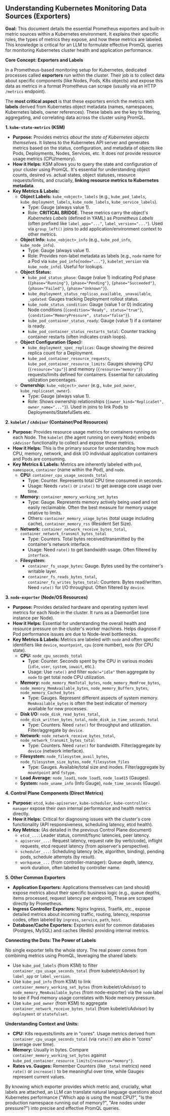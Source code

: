 ## Understanding Kubernetes Monitoring Data Sources (Exporters)

**Goal:** This document details the essential Prometheus exporters and built-in metric sources within a Kubernetes environment. It explains their specific roles, the types of metrics they expose, and how these metrics are labeled. This knowledge is critical for an LLM to formulate effective PromQL queries for monitoring Kubernetes cluster health and application performance.

**Core Concept: Exporters and Labels**

In a Prometheus-based monitoring setup for Kubernetes, dedicated processes called **exporters** run within the cluster. Their job is to collect data about specific components (like Nodes, Pods, K8s objects) and expose this data as metrics in a format Prometheus can scrape (usually via an HTTP `/metrics` endpoint).

The **most critical aspect** is that these exporters enrich the metrics with **labels** derived from Kubernetes object metadata (names, namespaces, Kubernetes labels, owner references). These labels are the key to filtering, aggregating, and correlating data across the cluster using PromQL.

**1. `kube-state-metrics` (KSM)**

*   **Purpose:** Provides metrics *about the state of Kubernetes objects themselves*. It listens to the Kubernetes API server and generates metrics based on the status, configuration, and metadata of objects like Pods, Deployments, Nodes, Services, etc. It does *not* provide resource usage metrics (CPU/memory).
*   **How it Helps:** KSM allows you to query the state and configuration of your cluster using PromQL. It's essential for understanding object counts, desired vs. actual states, object statuses, resource requests/limits, and crucially, **linking resource metrics to Kubernetes metadata**.
*   **Key Metrics & Labels:**
    *   **Object Labels:** `kube_<object>_labels` (e.g., `kube_pod_labels`, `kube_deployment_labels`, `kube_node_labels`, `kube_service_labels`).
        *   Type: Gauge (always value 1).
        *   Role: **CRITICAL BRIDGE.** These metrics carry the object's *Kubernetes Labels* (defined in YAML) as *Prometheus Labels* (often prefixed like `label_app="..."`, `label_version="..."`). Used via `group_left()` joins to add application/environment context to other metrics.
    *   **Object Info:** `kube_<object>_info` (e.g., `kube_pod_info`, `kube_node_info`).
        *   Type: Gauge (always value 1).
        *   Role: Provides non-label metadata as labels (e.g., `node` name for a Pod via `kube_pod_info{node="..."}`, `kubelet_version` via `kube_node_info`). Useful for lookups.
    *   **Object Status:**
        *   `kube_pod_status_phase`: Gauge (value 1) indicating Pod phase (`{phase="Running"}`, `{phase="Pending"}`, `{phase="Succeeded"}`, `{phase="Failed"}`, `{phase="Unknown"}`).
        *   `kube_deployment_status_replicas_available`, `_unavailable`, `_updated`: Gauges tracking Deployment rollout status.
        *   `kube_node_status_condition`: Gauge (value 1 or 0) indicating Node conditions (`{condition="Ready", status="true"}`, `{condition="MemoryPressure", status="false"}`).
        *   `kube_pod_container_status_ready`: Gauge (value 1) if a container is ready.
        *   `kube_pod_container_status_restarts_total`: Counter tracking container restarts (often indicates crash loops).
    *   **Object Configuration (Spec):**
        *   `kube_deployment_spec_replicas`: Gauge showing the desired replica count for a Deployment.
        *   `kube_pod_container_resource_requests`, `kube_pod_container_resource_limits`: Gauges showing CPU (`{resource="cpu"}`) and memory (`{resource="memory"}`) requests/limits defined for containers. Essential for calculating utilization percentages.
    *   **Ownership:** `kube_<object>_owner` (e.g., `kube_pod_owner`, `kube_replicaset_owner`).
        *   Type: Gauge (always value 1).
        *   Role: Shows ownership relationships (`{owner_kind="ReplicaSet", owner_name="..."}`). Used in joins to link Pods to Deployments/StatefulSets etc.

**2. `kubelet` / `cAdvisor` (Container/Pod Resources)**

*   **Purpose:** Provides resource usage metrics for containers running on each Node. The `kubelet` (the agent running on every Node) embeds `cAdvisor` functionality to collect and expose these metrics.
*   **How it Helps:** This is the primary source for understanding how much CPU, memory, network, and disk I/O individual application containers and Pods are consuming.
*   **Key Metrics & Labels:** Metrics are inherently labeled with `pod`, `namespace`, `container` (name within the Pod), and `node`.
    *   **CPU:** `container_cpu_usage_seconds_total`
        *   Type: Counter. Represents total CPU time consumed in seconds.
        *   Usage: Needs `rate()` or `irate()` to get average core usage over time.
    *   **Memory:** `container_memory_working_set_bytes`
        *   Type: Gauge. Represents memory actively being used and not easily reclaimable. Often the best measure for memory usage relative to limits.
        *   Others: `container_memory_usage_bytes` (total usage including cache), `container_memory_rss` (Resident Set Size).
    *   **Network:** `container_network_receive_bytes_total`, `container_network_transmit_bytes_total`
        *   Type: Counters. Total bytes received/transmitted by the container's network interface.
        *   Usage: Need `rate()` to get bandwidth usage. Often filtered by `interface`.
    *   **Filesystem:**
        *   `container_fs_usage_bytes`: Gauge. Bytes used by the container's writable layer.
        *   `container_fs_reads_bytes_total`, `container_fs_writes_bytes_total`: Counters. Bytes read/written. Need `rate()` for I/O throughput. Often filtered by `device`.

**3. `node-exporter` (Node/OS Resources)**

*   **Purpose:** Provides detailed hardware and operating system level metrics for each Node in the cluster. It runs as a DaemonSet (one instance per Node).
*   **How it Helps:** Essential for understanding the overall health and resource pressure on the cluster's worker machines. Helps diagnose if Pod performance issues are due to Node-level bottlenecks.
*   **Key Metrics & Labels:** Metrics are labeled with `node` and often specific identifiers like `device`, `mountpoint`, `cpu` (core number), `mode` (for CPU state).
    *   **CPU:** `node_cpu_seconds_total`
        *   Type: Counter. Seconds spent by the CPU in various modes (`idle`, `user`, `system`, `iowait`, etc.).
        *   Usage: Use `rate()` and filter `mode!="idle"` then aggregate by `node` to get total node CPU utilization.
    *   **Memory:** `node_memory_MemTotal_bytes`, `node_memory_MemFree_bytes`, `node_memory_MemAvailable_bytes`, `node_memory_Buffers_bytes`, `node_memory_Cached_bytes`
        *   Type: Gauges. Represent different aspects of system memory. `MemAvailable_bytes` is often the best indicator of memory available for new processes.
    *   **Disk I/O:** `node_disk_read_bytes_total`, `node_disk_written_bytes_total`, `node_disk_io_time_seconds_total`
        *   Type: Counters. Need `rate()` for throughput and utilization. Filter/aggregate by `device`.
    *   **Network:** `node_network_receive_bytes_total`, `node_network_transmit_bytes_total`
        *   Type: Counters. Need `rate()` for bandwidth. Filter/aggregate by `device` (network interface).
    *   **Filesystem:** `node_filesystem_avail_bytes`, `node_filesystem_size_bytes`, `node_filesystem_files`
        *   Type: Gauges. Available/total size and inodes. Filter/aggregate by `mountpoint` and `fstype`.
    *   **Load Average:** `node_load1`, `node_load5`, `node_load15` (Gauges).
    *   **System:** `node_uname_info` (Info Gauge), `node_time_seconds` (Gauge).

**4. Control Plane Components (Direct Metrics)**

*   **Purpose:** `etcd`, `kube-apiserver`, `kube-scheduler`, `kube-controller-manager` expose their own internal performance and health metrics directly.
*   **How it Helps:** Critical for diagnosing issues with the cluster's core functionality (API responsiveness, scheduling latency, etcd health).
*   **Key Metrics:** (As detailed in the previous Control Plane document)
    *   `etcd_...`: Leader status, commit/fsync latencies, peer latency.
    *   `apiserver_...`: Request latency, request rate (by verb/code), inflight requests, etcd request latency (from apiserver's perspective).
    *   `scheduler_...`: Scheduling latency (e2e, algorithm, binding), pending pods, schedule attempts (by result).
    *   `workqueue_...` (from controller-manager): Queue depth, latency, work duration, often labeled by controller name.

**5. Other Common Exporters**

*   **Application Exporters:** Applications themselves can (and should) expose metrics about their specific business logic (e.g., queue depths, items processed, request latency per endpoint). These are scraped directly by Prometheus.
*   **Ingress Controller Exporters:** Nginx Ingress, Traefik, etc., expose detailed metrics about incoming traffic, routing, latency, response codes, often labeled by `ingress`, `service`, `path`, `host`.
*   **Database/Cache Exporters:** Exporters exist for common databases (Postgres, MySQL) and caches (Redis) providing internal metrics.

**Connecting the Dots: The Power of Labels**

No single exporter tells the whole story. The real power comes from combining metrics using PromQL, leveraging the shared labels:

*   Use `kube_pod_labels` (from KSM) to filter `container_cpu_usage_seconds_total` (from kubelet/cAdvisor) by `label_app` or `label_version`.
*   Use `kube_pod_info` (from KSM) to link `container_memory_working_set_bytes` (from kubelet/cAdvisor) to `node_memory_MemAvailable_bytes` (from node-exporter) via the `node` label to see if Pod memory usage correlates with Node memory pressure.
*   Use `kube_pod_owner` (from KSM) to aggregate `container_network_receive_bytes_total` (from kubelet/cAdvisor) by `deployment` or `statefulset`.

**Understanding Context and Units:**

*   **CPU:** K8s requests/limits are in "cores". Usage metrics derived from `container_cpu_usage_seconds_total` (via `rate()`) are also in "cores" (average over time).
*   **Memory:** Usually in bytes. Compare `container_memory_working_set_bytes` against `kube_pod_container_resource_limits{resource="memory"}`.
*   **Rates vs. Gauges:** Remember Counters (like `_total` metrics) need `rate()` or `increase()` to be meaningful over time, while Gauges represent current values.

By knowing which exporter provides which metric and, crucially, what labels are attached, an LLM can translate natural language questions about Kubernetes performance ("Which app is using the most CPU?", "Is the production namespace running out of memory?", "Are nodes under pressure?") into precise and effective PromQL queries.
